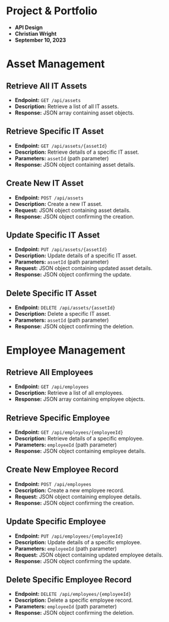 # Project & Portfolio 

* **API Design**
* **Christian Wright**
* **September 10, 2023**


# Asset Management

## Retrieve All IT Assets

- **Endpoint:** `GET /api/assets`
- **Description:** Retrieve a list of all IT assets.
- **Response:** JSON array containing asset objects.

## Retrieve Specific IT Asset

- **Endpoint:** `GET /api/assets/{assetId}`
- **Description:** Retrieve details of a specific IT asset.
- **Parameters:** `assetId` (path parameter)
- **Response:** JSON object containing asset details.

## Create New IT Asset

- **Endpoint:** `POST /api/assets`
- **Description:** Create a new IT asset.
- **Request:** JSON object containing asset details.
- **Response:** JSON object confirming the creation.

## Update Specific IT Asset

- **Endpoint:** `PUT /api/assets/{assetId}`
- **Description:** Update details of a specific IT asset.
- **Parameters:** `assetId` (path parameter)
- **Request:** JSON object containing updated asset details.
- **Response:** JSON object confirming the update.

## Delete Specific IT Asset

- **Endpoint:** `DELETE /api/assets/{assetId}`
- **Description:** Delete a specific IT asset.
- **Parameters:** `assetId` (path parameter)
- **Response:** JSON object confirming the deletion.

# Employee Management

## Retrieve All Employees

- **Endpoint:** `GET /api/employees`
- **Description:** Retrieve a list of all employees.
- **Response:** JSON array containing employee objects.

## Retrieve Specific Employee

- **Endpoint:** `GET /api/employees/{employeeId}`
- **Description:** Retrieve details of a specific employee.
- **Parameters:** `employeeId` (path parameter)
- **Response:** JSON object containing employee details.

## Create New Employee Record

- **Endpoint:** `POST /api/employees`
- **Description:** Create a new employee record.
- **Request:** JSON object containing employee details.
- **Response:** JSON object confirming the creation.

## Update Specific Employee

- **Endpoint:** `PUT /api/employees/{employeeId}`
- **Description:** Update details of a specific employee.
- **Parameters:** `employeeId` (path parameter)
- **Request:** JSON object containing updated employee details.
- **Response:** JSON object confirming the update.

## Delete Specific Employee Record

- **Endpoint:** `DELETE /api/employees/{employeeId}`
- **Description:** Delete a specific employee record.
- **Parameters:** `employeeId` (path parameter)
- **Response:** JSON object confirming the deletion.
